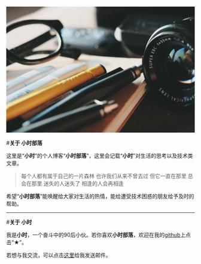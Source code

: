 ![about](/images/about-img.jpg)

#**关于 小时部落**

这里是“**小时**”的个人博客“**小时部落**”，这里会记载“**小时**”对生活的思考以及技术类文章。

>每个人都有属于自己的一片森林
>也许我们从来不曾去过
>但它一直在那里
>总会在那里
>迷失的人迷失了
>相逢的人会再相逢

希望“**小时部落**”能唤醒给大家对生活的热情，能给遭受技术困惑的朋友给予及时的帮助。

--------------------------------------------------------------------

#**关于 小时**

我是**小时**，一个奋斗中的90后小伙。若你喜欢**小时部落**，欢迎在我的[github](https://github.com/zengtv/zengtv.github.io)上点击“★”。

若想与我交流，可以点击[这里](mailto:zengtv@outlook.com)给我发送邮件。
